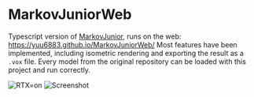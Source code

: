 # MarkovJuniorWeb
Typescript version of [MarkovJunior](https://github.com/mxgmn/MarkovJunior), runs on the web: https://yuu6883.github.io/MarkovJuniorWeb/
Most features have been implemented, including isometric rendering and exporting the result as a `.vox` file.
Every model from the original repository can be loaded with this project and run correctly. 

![RTX=on](https://user-images.githubusercontent.com/38842891/176314516-db9d3cbf-46c0-4856-bf1f-67e9e390a76c.png)
![Screenshot](https://user-images.githubusercontent.com/38842891/176066503-87998266-7b66-4be3-9060-6c295f778935.png)
